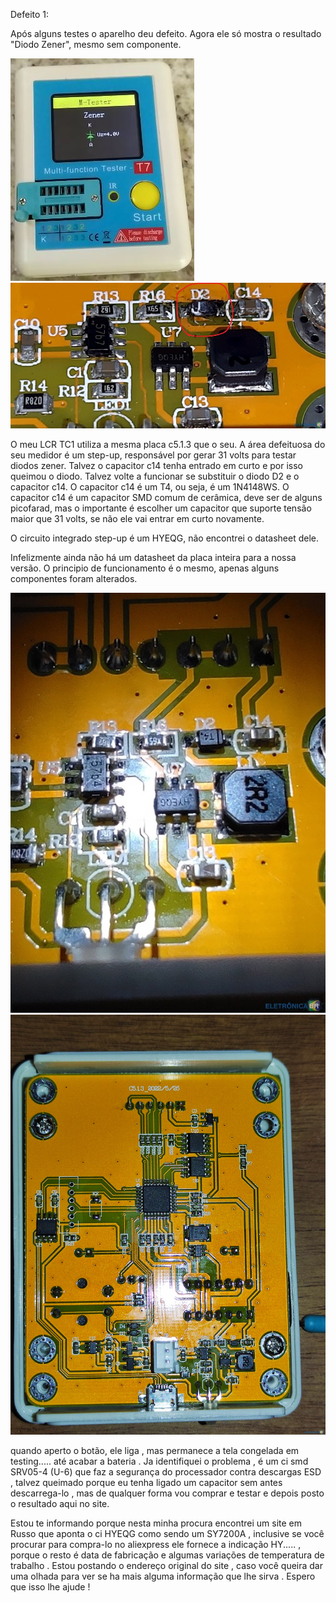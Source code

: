 Defeito 1:

Após alguns testes o aparelho deu defeito. Agora ele só mostra o resultado "Diodo Zener", mesmo sem componente.

<img src=".assets/d1.JPG"/>

<img src=".assets/d2.JPG"/>

O meu LCR TC1 utiliza a mesma placa c5.1.3 que o seu. A área defeituosa do seu medidor é um step-up, responsável por gerar 31 volts para testar diodos zener. Talvez o capacitor c14 tenha entrado em curto e por isso queimou o diodo. Talvez volte a funcionar se substituir o diodo D2 e o capacitor c14. O capacitor c14 é um T4, ou seja, é um 1N4148WS. O capacitor c14 é um capacitor SMD comum de cerâmica, deve ser de alguns picofarad, mas o importante é escolher um capacitor que suporte tensão maior que 31 volts, se não ele vai entrar em curto novamente.

O circuito integrado step-up é um HYEQG, não encontrei o datasheet dele.

Infelizmente ainda não há um datasheet da placa inteira para a nossa versão. O principio de funcionamento é o mesmo, apenas alguns componentes foram alterados.

<img src=".assets/d3.jpg"/>

<img src=".assets/d4.jpg"/>

quando aperto o botão, ele liga , mas permanece a tela congelada em testing.....  até acabar a bateria . Ja identifiquei o problema , é um ci smd SRV05-4  (U-6) que faz a segurança do processador contra descargas ESD , talvez queimado porque eu tenha ligado um capacitor sem antes descarrega-lo , mas de qualquer forma vou comprar e testar e depois posto o resultado aqui no site.

Estou te informando porque nesta minha procura encontrei um site em Russo que aponta o ci HYEQG como sendo um SY7200A , inclusive se você procurar para compra-lo no aliexpress ele fornece a indicação HY..... , porque o resto é data de fabricação e algumas variações de temperatura de trabalho . Estou postando o endereço original do site , caso você queira dar uma olhada para ver se ha mais alguma informação que lhe sirva . Espero que isso lhe ajude !
